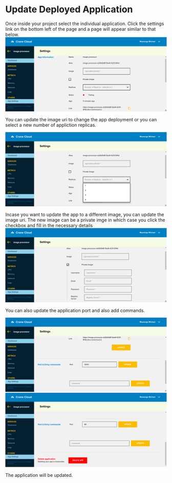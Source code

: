 # Update Deployed Application

Once inside your project select the individual application. Click the settings link on the bottom left of the page and a page will appear similar to that below.
![](../img/appUpdate2.png)

You can update the image uri to change the app deployment or you can select a new number of appliction replicas.

![](../img/appUpdateReplicas.png)

Incase you want to update the app to a different image, you can update the image uri. The new image can be a private imge in which case you click the checkbox  and fill in the necessary details
 ![](../img/privateSection.png)

You can also update the application port and also add commands.

![](../img/appUpdate4.png)
![](../img/appUpdate3.png)


The application will be updated.